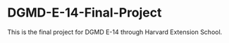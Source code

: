 # DGMD-E-14-Final-Project
This is the final project for DGMD E-14 through Harvard Extension School.
